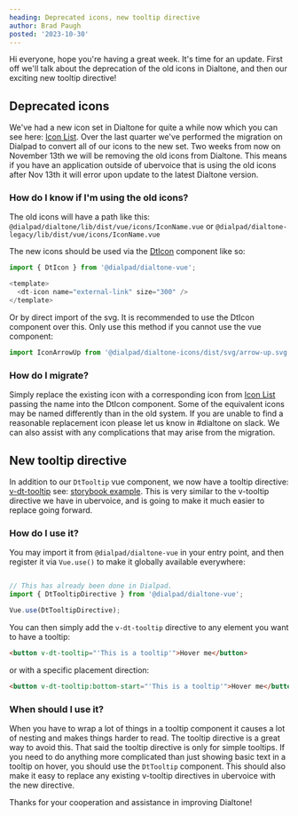 ```yaml
---
heading: Deprecated icons, new tooltip directive
author: Brad Paugh
posted: '2023-10-30'
---
```

<!-- Note the date must be in this format YYYY-M-D and wrapped in single quotes -->

<BlogPost :author="$frontmatter.author" :posted="parse($frontmatter.posted, 'y-M-d', new Date())" :heading="$frontmatter.heading">

Hi everyone, hope you're having a great week. It's time for an update. First off we'll talk about the deprecation of the old icons in Dialtone, and then our exciting new tooltip directive!

## Deprecated icons

We've had a new icon set in Dialtone for quite a while now which you can see here: [Icon List](https://dialtone.dialpad.com/components/icon). Over the last quarter we've performed the migration on Dialpad to convert all of our icons to the new set. Two weeks from now on November 13th we will be removing the old icons from Dialtone. This means if you have an application outside of ubervoice that is using the old icons after Nov 13th it will error upon update to the latest Dialtone version.

### How do I know if I'm using the old icons?

The old icons will have a path like this: `@dialpad/dialtone/lib/dist/vue/icons/IconName.vue` or `@dialpad/dialtone-legacy/lib/dist/vue/icons/IconName.vue`

The new icons should be used via the [DtIcon](https://dialtone.dialpad.com/vue/?path=/story/components-icon--default) component like so:

```js
import { DtIcon } from '@dialpad/dialtone-vue';

<template>
  <dt-icon name="external-link" size="300" />
</template>
```

Or by direct import of the svg. It is recommended to use the DtIcon component over this. Only use this method if you cannot use the vue component:

```js
import IconArrowUp from '@dialpad/dialtone-icons/dist/svg/arrow-up.svg';
```

### How do I migrate?

Simply replace the existing icon with a corresponding icon from [Icon List](https://dialtone.dialpad.com/components/icon) passing the name into the DtIcon component. Some of the equivalent icons may be named differently than in the old system. If you are unable to find a reasonable replacement icon please let us know in #dialtone on slack. We can also assist with any complications that may arise from the migration.

## New tooltip directive

In addition to our `DtTooltip` vue component, we now have a tooltip directive: [v-dt-tooltip](https://dialtone.dialpad.com/vue/?path=/docs/directives-tooltip--docs) see: [storybook example](https://dialtone.dialpad.com/vue/?path=/story/directives-tooltip--default). This is very similar to the v-tooltip directive we have in ubervoice, and is going to make it much easier to replace going forward.

### How do I use it?

You may import it from `@dialpad/dialtone-vue` in your entry point, and then register it via `Vue.use()` to make it globally available everywhere:

```js

// This has already been done in Dialpad.
import { DtTooltipDirective } from '@dialpad/dialtone-vue';

Vue.use(DtTooltipDirective);
```

You can then simply add the `v-dt-tooltip` directive to any element you want to have a tooltip:

```html
<button v-dt-tooltip="'This is a tooltip'">Hover me</button>
```

or with a specific placement direction:

```html
<button v-dt-tooltip:bottom-start="'This is a tooltip'">Hover me</button>
```

### When should I use it?

When you have to wrap a lot of things in a tooltip component it causes a lot of nesting and makes things harder to read. The tooltip directive is a great way to avoid this. That said the tooltip directive is only for simple tooltips. If you need to do anything more complicated than just showing basic text in a tooltip on hover, you should use the `DtTooltip` component. This should also make it easy to replace any existing v-tooltip directives in ubervoice with the new directive.

Thanks for your cooperation and assistance in improving Dialtone!
</BlogPost>

<script setup>
import BlogPost from '@baseComponents/BlogPost.vue';
import { parse } from 'date-fns';
</script>

